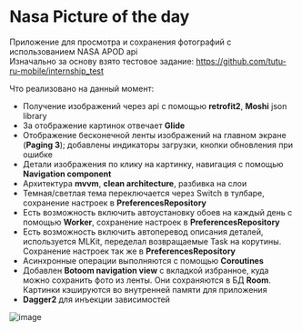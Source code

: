 # Nasa Picture of the day
Приложение для просмотра и сохранения фотографий с использованием NASA APOD api  
Изначально за основу взято тестовое задание: https://github.com/tutu-ru-mobile/internship_test  
  
Что реализовано на данный момент:
 - Получение изображений через api с помощью <b>retrofit2</b>, <b>Moshi</b> json library
 - За отображение картинок отвечает <b>Glide</b>
 - Отображение бесконечной ленты изображений на главном экране (<b>Paging 3</b>); добавлены индикаторы загрузки, кнопки обновления при ошибке
 - Детали изображения по клику на картинку, навигация с помощью <b>Navigation component</b>
 - Архитектура <b>mvvm</b>, <b>clean architecture</b>, разбивка на слои
 - Темная/светлая тема переключается через Switch в тулбаре, сохранение настроек в <b>PreferencesRepository</b> 
 - Есть возможность включить автоустановку обоев на каждый день с помощью <b>Worker</b>, сохранение настроек в <b>PreferencesRepository</b> 
 - Есть возможность включить автоперевод описания деталей, используется MLKit, переделал возвращаемые Task на корутины. Cохранение настроек так же в <b>PreferencesRepository</b> 
 - Асинхронные операции выполняются с помощью <b>Coroutines</b>
 - Добавлен <b>Botoom navigation view</b> с вкладкой избранное, куда можно сохранить фото из ленты. Они сохраняются в БД <b>Room</b>. Картинки кэшируются во внутренней памяти для приложения
 - <b>Dagger2</b> для инъекции зависимостей
 
![image](https://user-images.githubusercontent.com/51968373/188307111-4aad1e89-5fd0-439f-bbb6-8f7cf19aa67d.png)

